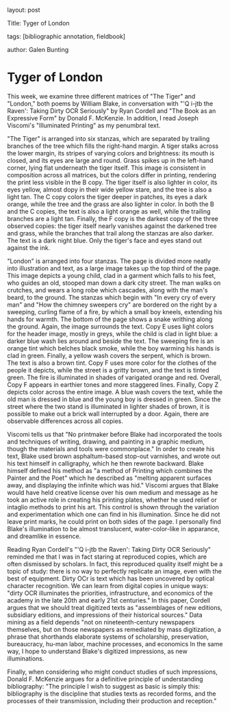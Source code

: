 layout: post

Title: Tyger of London

tags: [bibliographic annotation, fieldbook]

author: Galen Bunting 

# Tyger of London

This week, we examine three different matrices of "The Tiger" and "London," both poems by William Blake, in conversation with "'Q i-jtb the Raven': Taking Dirty OCR Seriously" by Ryan Cordell and  "The Book as an Expressive Form" by Donald F. McKenzie. In addition, I read Joseph Viscomi's "Illuminated Printing" as my penumbral text. 

"The Tiger" is arranged into six stanzas, which are separated by trailing branches of the tree which fills the right-hand margin. 
A tiger stalks across the lower margin, its stripes of varying colors and brightness: its mouth is closed, and its eyes are large and round. 
Grass spikes up in the left-hand corner, lying flat underneath the tiger itself. This image is consistent in composition across all matrices, 
but the colors differ in printing, rendering the print less visible in the B copy. The tiger itself is also lighter in color, its eyes yellow, 
almost dopy in their wide yellow stare, and the tree is also a light tan. The C copy colors the tiger deeper in patches, its eyes a dark orange, 
while the tree and the grass are also lighter in color. In both the B and the C copies, the text is also a light orange as well, while the trailing 
branches are a light tan. Finally, the F copy is the darkest copy of the three observed copies: the tiger itself nearly vanishes against the 
darkened tree and grass, while the branches that trail along the stanzas are also darker. The text is a dark night blue. Only the tiger's face 
and eyes stand out against the ink. 

"London" is arranged into four stanzas. The page is divided more neatly into illustration and text, as a large image takes up the 
top third of the page. This image depicts a young child, clad in a garment  which falls to his feet, who guides an old, stooped man down a 
dark city street. The man walks on crutches, and wears a long robe which cascades, along with the man's beard, to the ground. The stanzas 
which begin with "In every cry of every man" and "How the chimney sweepers cry" are bordered on the right by a sweeping, curling flame of a 
fire, by which a small boy kneels, extending his hands for warmth. The bottom of the page shows a snake writhing along the ground. Again,
the image surrounds the text. Copy E uses light colors for the header image, mostly in greys, while the child is clad in light blue: a
darker blue wash lies around and beside the text. The sweeping fire is an orange tint which belches black smoke, while the boy warming his
hands is clad in 
green. Finally, a yellow wash covers the serpent, which is brown. The text is also a brown tint. Copy F uses more color for the clothes of 
the people it depicts, while the street is a gritty brown, and the text is tinted green. The fire is illuminated in shades of varigated 
orange and red. Overall, Copy F appears in earthier tones and more staggered lines. Finally, Copy Z depicts color across the entire image. 
A blue wash covers the text, while the old man is dressed in blue and the young boy is dressed in green. Since the street where the two 
stand is illuminated in lighter shades of brown, it is possible to make out a brick wall interrupted by a door. Again, there are observable 
differences across all copies. 

Viscomi tells us that "No printmaker before Blake had incorporated the tools and techniques of writing, drawing, and painting in a graphic medium, 
though the materials and tools were commonplace." In order to create his text, Blake used brown asphaltum-based stop-out varnishes, and wrote 
out his text himself in calligraphy, which he then rewrote backward. Blake himself defined his method as "a method of Printing which combines the Painter and the Poet" which he described as "melting apparent surfaces away, and displaying the infinite which was hid." Viscomi argues that Blake would have held creative license over his own medium and message as he took an active role in creating his 
printing plates, whether he used relief or intaglio methods to print his art. This control is shown through the variation and experimentation which one can find in his illumination. Since he did not leave print marks, he could print on both sides of the page. 
I personally find Blake's illumination to be almost translucent, water-color-like in apparance, and dreamlike in essence. 

Reading Ryan Cordell's "'Q i-jtb the Raven': Taking Dirty OCR Seriously" reminded me that I was in fact staring at reproduced copies, 
which are often dismissed by scholars. In fact, this reproduced quality itself might be a topic of study: there is no way to perfectly 
replicate an image, even with the best of equipment. Dirty OCr is text which has been uncovered by optical character recognition. We can learn from digital copies in unique ways: "dirty OCR illuminates the priorities, infrastructure, and economics of the academy in the late 20th and early 21st centuries." In this paper, Cordell argues that we should  treat digitized texts as "assemblages of new editions, subsidiary editions, and impressions of their historical sources." Data mining as a field depends "not on nineteenth-century newspapers themselves, but on those newspapers as remediated by mass digitization, a phrase that shorthands elaborate systems of scholarship, preservation, bureaucracy, hu-man labor, machine processes, and economics In the same way, I hope to understand Blake's digitized impressions, as new illuminations. 

Finally, when considering who might conduct studies of such impressions, Donald F. McKenzie argues for a definitive principle of 
understanding bibliography: "The principle I wish to suggest as basic is simply this: bibliography is the discipline that studies texts as recorded forms, and the processes of their transmission, including their production and reception." 




